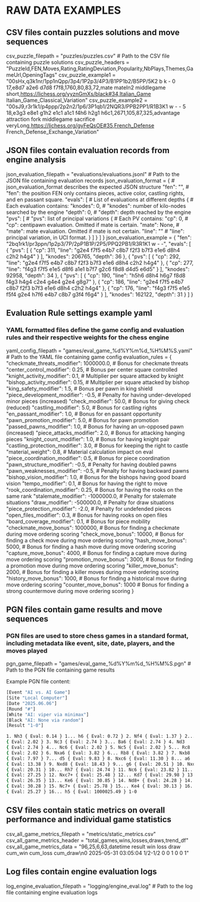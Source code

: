 # RAW DATA EXAMPLES

## CSV files contain puzzles solutions and move sequences

csv_puzzle_filepath = "puzzles/puzzles.csv"  # Path to the CSV file containing puzzle solutions
csv_puzzle_headers = "PuzzleId,FEN,Moves,Rating,RatingDeviation,Popularity,NbPlays,Themes,GameUrl,OpeningTags"
csv_puzzle_example1 = "00sHx,q3k1nr/1pp1nQpp/3p4/1P2p3/4P3/B1PP1b2/B5PP/5K2 b k - 0 17,e8d7 a2e6 d7d8 f7f8,1760,80,83,72,mate mateIn2 middlegame short,https://lichess.org/yyznGmXs/black#34,Italian_Game Italian_Game_Classical_Variation"
csv_puzzle_example2 = "00sJ9,r3r1k1/p4ppp/2p2n2/1p6/3P1qb1/2NQR3/PPB2PP1/R1B3K1 w - - 5 18,e3g3 e8e1 g1h2 e1c1 a1c1 f4h6 h2g1 h6c1,2671,105,87,325,advantage attraction fork middlegame sacrifice veryLong,https://lichess.org/gyFeQsOE#35,French_Defense French_Defense_Exchange_Variation"

## JSON files contain evaluation records from engine analysis

json_evaluation_filepath = "evaluations/evaluations.jsonl"  # Path to the JSON file containing evaluation records
json_evaluation_format = {          # json_evaluation_format describes the expected JSON structure
    "fen": "",                      #   "fen": the position FEN only contains pieces, active color, castling rights, and en passant square.
    "evals": [                      #   List of evaluations at different depths
        {                           #   Each evaluation contains:
            "knodes": 0,            #       "knodes": number of kilo-nodes searched by the engine
            "depth": 0,             #       "depth": depth reached by the engine
            "pvs": [                #       "pvs": list of principal variations
                {                   #       Each PV contains:
                    "cp": 0,        #           "cp": centipawn evaluation. Omitted if mate is certain.
                    "mate": None,   #           "mate": mate evaluation. Omitted if mate is not certain.
                    "line": ""      #           "line": principal variation, in UCI format.
                }
            ]
        }
    ]
}
json_evaluation_example = {
  "fen": "2bq1rk1/pr3ppn/1p2p3/7P/2pP1B1P/2P5/PPQ2PB1/R3R1K1 w - -",
  "evals": [
    {
      "pvs": [
        {
          "cp": 311,
          "line": "g2e4 f7f5 e4b7 c8b7 f2f3 b7f3 e1e6 d8h4 c2h2 h4g4"
        }
      ],
      "knodes": 206765,
      "depth": 36
    },
    {
      "pvs": [
        {
          "cp": 292,
          "line": "g2e4 f7f5 e4b7 c8b7 f2f3 b7f3 e1e6 d8h4 c2h2 h4g4"
        },
        {
          "cp": 277,
          "line": "f4g3 f7f5 e1e5 d8f6 a1e1 b7f7 g2c6 f8d8 d4d5 e6d5"
        }
      ],
      "knodes": 92958,
      "depth": 34
    },
    {
      "pvs": [
        {
          "cp": 190,
          "line": "h5h6 d8h4 h6g7 f8d8 f4g3 h4g4 c2e4 g4e4 g2e4 g8g7"
        },
        {
          "cp": 186,
          "line": "g2e4 f7f5 e4b7 c8b7 f2f3 b7f3 e1e6 d8h4 c2h2 h4g4"
        },
        {
          "cp": 176,
          "line": "f4g3 f7f5 e1e5 f5f4 g2e4 h7f6 e4b7 c8b7 g3f4 f6g4"
        }
      ],
      "knodes": 162122,
      "depth": 31
    }
  ]
}

## Evaluation Rule settings example yaml

### YAML formatted files define the game config and evaluation rules and their respective weights for the chess engine

yaml_config_filepath = "games/eval_game_%d%Y%m%d_%H%M%S.yaml"  # Path to the YAML file containing game config
evaluation_rules = {
    "checkmate_threats_modifier": 1000000.0,        # Bonus for checkmate threats
    "center_control_modifier": 0.25,        # Bonus per center square controlled
    "knight_activity_modifier": 0.1,        # Multiplier per square attacked by knight
    "bishop_activity_modifier": 0.15,       # Multiplier per square attacked by bishop
    "king_safety_modifier": 1.5,            # Bonus per pawn in king shield
    "piece_development_modifier": -0.5,         # Penalty for having under-developed minor pieces (increased)
    "check_modifier": 50.0,                 # Bonus for giving check (reduced)
    "castling_modifier": 5.0,               # Bonus for castling rights
    "en_passant_modifier": 1.0,             # Bonus for en passant opportunity
    "pawn_promotion_modifier": 5.0,         # Bonus for pawn promotion
    "passed_pawns_modifier": 1.0,            # Bonus for having an un-opposed pawn (increased)
    "piece_attacks_modifier": 2.0,          # Bonus for attacking hanging pieces
    "knight_count_modifier": 1.0,            # Bonus for having knight pair
    "castling_protection_modifier": 3.0,    # Bonus for keeping the right to castle
    "material_weight": 0.8,              # Material calculation impact on eval
    "piece_coordination_modifier": 0.5,     # Bonus for piece coordination
    "pawn_structure_modifier": -0.5,        # Penalty for having doubled pawns
    "pawn_weaknesses_modifier": -0.5,       # Penalty for having backward pawns
    "bishop_vision_modifier": 1.0,          # Bonus for the bishops having good board vision
    "tempo_modifier": 0.1,                  # Bonus for having the right to move
    "rook_coordination_modifier": 0.25,     # Bonus for having the rooks on the same rank
    "stalemate_modifier": -1000000.0,     # Penalty for stalemate situations
    "draw_modifier": -500000.0,           # Penalty for draw situations
    "piece_protection_modifier": -2.0,    # Penalty for undefended pieces
    "open_files_modifier": 0.3,              # Bonus for having rooks on open files
    "board_coverage_modifier": 0.1,         # Bonus for piece mobility
    "checkmate_move_bonus": 1000000,     # Bonus for finding a checkmate during move ordering scoring
    "check_move_bonus": 10000,           # Bonus for finding a check move during move ordering scoring
    "hash_move_bonus": 5000,             # Bonus for finding a hash move during move ordering scoring
    "capture_move_bonus": 4000,          # Bonus for finding a capture move during move ordering scoring
    "promotion_move_bonus": 3000,        # Bonus for finding a promotion move during move ordering scoring
    "killer_move_bonus": 2000,           # Bonus for finding a killer moves during move ordering scoring
    "history_move_bonus": 1000,          # Bonus for finding a historical move during move ordering scoring
    "counter_move_bonus": 1000           # Bonus for finding a strong countermove during move ordering scoring
}

## PGN files contain game results and move sequences
### PGN files are used to store chess games in a standard format, including metadata like event, site, date, players, and the moves played

pgn_game_filepath = "games/eval_game_%d%Y%m%d_%H%M%S.pgn"  # Path to the PGN file containing game results

Example PGN file content:
```bash
[Event "AI vs. AI Game"]
[Site "Local Computer"]
[Date "2025.06.06"]
[Round "#"]
[White "AI: viper via minimax"]
[Black "AI: None via random"]
[Result "1-0"]

1. Nh3 { Eval: 0.14 } 1... h6 { Eval: 0.72 } 2. Nf4 { Eval: 1.37 } 2... b5
{ Eval: 2.02 } 3. Nc3 { Eval: 2.74 } 3... Ba6 { Eval: 2.74 } 4. Nd3
{ Eval: 2.74 } 4... Nc6 { Eval: 2.02 } 5. Nc5 { Eval: 2.02 } 5... Rc8
{ Eval: 2.02 } 6. Nxa6 { Eval: 3.82 } 6... Rb8 { Eval: 3.82 } 7. Nxb8
{ Eval: 7.97 } 7... d5 { Eval: 9.83 } 8. Nxc6 { Eval: 11.30 } 8... a6
{ Eval: 13.38 } 9. Nxd8 { Eval: 18.43 } 9... g6 { Eval: 20.51 } 10. Nxd5
{ Eval: 20.31 } 10... Rh7 { Eval: 24.74 } 11. Nc6 { Eval: 23.82 } 11... f6
{ Eval: 27.25 } 12. Nxc7+ { Eval: 25.48 } 12... Kd7 { Eval: 29.98 } 13. Nxb5
{ Eval: 26.35 } 13... Ke6 { Eval: 30.85 } 14. Nd8+ { Eval: 24.28 } 14... Kd5
{ Eval: 30.28 } 15. Nc7+ { Eval: 25.78 } 15... Ke4 { Eval: 30.13 } 16. d4
{ Eval: 25.27 } 16... h5 { Eval: 1000025.49 } 1-0
```

## CSV files contain static metrics on overall performance and individual game statistics
csv_all_game_metrics_filepath = "metrics/static_metrics.csv"
csv_all_game_metrics_header = "total_games,wins,losses,draws,trend_df"
csv_all_game_metrics_data = "96,25,6,63,datetime   result  win  loss  draw  cum_win  cum_loss  cum_draw\n0  2025-05-31 03:05:04  1/2-1/2    0     0     1        0         0         1"

## Log files contain engine evaluation logs
log_engine_evaluation_filepath = "logging/engine_eval.log"  # Path to the log file containing engine evaluation logs
